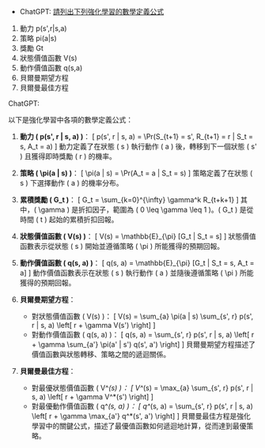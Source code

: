 

* ChatGPT: [請列出下列強化學習的數學定義公式](https://chatgpt.com/c/672d9fa0-de9c-8012-815f-22eb8e4b2bd6)

1. 動力 p(s',r|s,a)
2. 策略 pi(a|s)
3. 獎勵 Gt
4. 狀態價值函數 V(s)
5. 動作價值函數 q(s,a)
6. 貝爾曼期望方程
7. 貝爾曼最佳方程

ChatGPT:

以下是強化學習中各項的數學定義公式：

1. **動力 \( p(s', r | s, a) \)**：
   \[
   p(s', r | s, a) = \Pr(S_{t+1} = s', R_{t+1} = r | S_t = s, A_t = a)
   \]
   動力定義了在狀態 \( s \) 執行動作 \( a \) 後，轉移到下一個狀態 \( s' \) 且獲得即時獎勵 \( r \) 的機率。

2. **策略 \( \pi(a | s) \)**：
   \[
   \pi(a | s) = \Pr(A_t = a | S_t = s)
   \]
   策略定義了在狀態 \( s \) 下選擇動作 \( a \) 的機率分布。

3. **累積獎勵 \( G_t \)**：
   \[
   G_t = \sum_{k=0}^{\infty} \gamma^k R_{t+k+1}
   \]
   其中，\( \gamma \) 是折扣因子，範圍為 \( 0 \leq \gamma \leq 1 \)。\( G_t \) 是從時間 \( t \) 起始的累積折扣回報。

4. **狀態價值函數 \( V(s) \)**：
   \[
   V(s) = \mathbb{E}_{\pi} [G_t | S_t = s]
   \]
   狀態價值函數表示從狀態 \( s \) 開始並遵循策略 \( \pi \) 所能獲得的預期回報。

5. **動作價值函數 \( q(s, a) \)**：
   \[
   q(s, a) = \mathbb{E}_{\pi} [G_t | S_t = s, A_t = a]
   \]
   動作價值函數表示在狀態 \( s \) 執行動作 \( a \) 並隨後遵循策略 \( \pi \) 所能獲得的預期回報。

6. **貝爾曼期望方程**：
   - 對狀態價值函數 \( V(s) \)：
     \[
     V(s) = \sum_{a} \pi(a | s) \sum_{s', r} p(s', r | s, a) \left[ r + \gamma V(s') \right]
     \]
   - 對動作價值函數 \( q(s, a) \)：
     \[
     q(s, a) = \sum_{s', r} p(s', r | s, a) \left[ r + \gamma \sum_{a'} \pi(a' | s') q(s', a') \right]
     \]
   貝爾曼期望方程描述了價值函數與狀態轉移、策略之間的遞迴關係。

7. **貝爾曼最佳方程**：
   - 對最優狀態價值函數 \( V^*(s) \)：
     \[
     V^*(s) = \max_{a} \sum_{s', r} p(s', r | s, a) \left[ r + \gamma V^*(s') \right]
     \]
   - 對最優動作價值函數 \( q^*(s, a) \)：
     \[
     q^*(s, a) = \sum_{s', r} p(s', r | s, a) \left[ r + \gamma \max_{a'} q^*(s', a') \right]
     \]
   貝爾曼最佳方程是強化學習中的關鍵公式，描述了最優值函數如何遞迴地計算，從而達到最優策略。